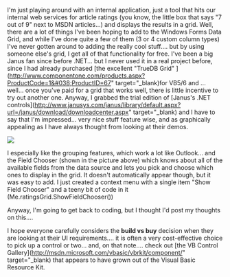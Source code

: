 I'm just playing around with an internal application, just a tool that hits our internal web services for article ratings (you know, the little box that says "7 out of 9" next to MSDN articles...) and displays the results in a grid. Well, there are a lot of things I've been hoping to add to the Windows Forms Data Grid, and while I've done quite a few of them (3 or 4 custom column types) I've never gotten around to adding the really cool stuff.... but by using someone else's grid, I get all of that functionality for free. I've been a big Janus fan since before .NET... but I never used it in a real project before, since I had already purchased [the excellent "TrueDB Grid" ](http://www.componentone.com/products.aspx?ProductCode=1&#038;ProductID=67" target="_blank)for VB5/6 and ... well... once you've paid for a grid that works well, there is little incentive to try out another one. Anyway, I grabbed the trial edition of [Janus's .NET controls](http://www.janusys.com/janus/library/default.aspx?url=/janus/download/downloadcenter.aspx" target="_blank) and I have to say that I'm impressed... very nice stuff feature wise, and as graphically appealing as I have always thought from looking at their demos.

<img src="http://www.duncanmackenzie.net/JanusGrid.png" border="0" />

I especially like the grouping features, which work a lot like Outlook... and the Field Chooser (shown in the picture above) which knows about all of the available fields from the data source and lets you pick and choose which ones to display in the grid. It doesn't automatically appear though, but it was easy to add. I just created a context menu with a single item "Show Field Chooser" and a teeny bit of code in it (Me.ratingsGrid.ShowFieldChooser())

Anyway, I'm going to get back to coding, but I thought I'd post my thoughts on this....

I hope everyone carefully considers the **build vs buy** decision when they are looking at their UI requirements.... it is often a very cost-effective choice to pick up a control or two... and, on that note.... check out [the VB Control Gallery](http://msdn.microsoft.com/vbasic/vbrkit/component/" target="_blank) that appears to have grown out of the Visual Basic Resource Kit.